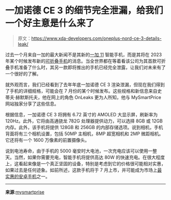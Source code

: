 # 一加诺德 CE 3 的细节完全泄漏，给我们一个好主意是什么来了

> 原文：<https://www.xda-developers.com/oneplus-nord-ce-3-details-leak/>

过去一个月来自一加的最大新闻不是其新的[一加 11](https://www.xda-developers.com/oneplus-11-review/) 智能手机，而是其将在 2023 年某个时候发布新的[可折叠手机](https://www.xda-developers.com/oneplus-foldable-smartphone-announcement/)的消息。当全世界都在等着看该公司为其首款可折叠手机准备了什么时，其另一款即将推出的手机已经完全泄露，让我们对未来有了一个很好的了解。

就外观而言，我们已经看到了去年年底一加诺德 CE 3 渲染泄漏，但现在我们得到了手机的详细规格，可能会在 7 月份的某个时候发布。这些规格和新信息来自史蒂夫·赫默斯托夫，他在网上的角色 OnLeaks 更为人所知，他与 MySmartPrice 网站独家分享了这些信息。

根据信息，一加诺德 CE 3 将拥有 6.72 英寸的 AMOLED 大显示屏，刷新率为 120Hz。此外，它将由高通骁龙 782G 处理器提供动力，可以选择 8GB 或 12GB 内存。此外，该手机将提供 128GB 和 256GB 的内部存储选项。说到相机，手机背面将有三个相机设置，包括 50MP 主相机，8MP 超宽相机和 2MP 微距相机。它还将有一个 1600 万像素的前置摄像头。

说到电池寿命，由于手机的 5000 毫安时大电池，一次充电应该可以使用一整天。当然，如果你需要充电，智能手机将提供高达 80W 的快速充电。在很大程度上，这看起来像是一个真正坚固的设备，特别是考虑到它的价格很可能相对实惠，如果过去是任何迹象。如前所述，这款手机将于 7 月上市，并可能成为市场上[最实惠的安卓手机](https://www.xda-developers.com/best-cheap-android-phones/)之一。

* * *

**来源**:[mysmartprise](https://www.mysmartprice.com/gear/oneplus-nord-ce-3-specifications-launch-timeline-leaked-exclusive/)